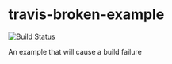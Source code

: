 # travis-broken-example

[![Build Status](https://travis-ci.org/llucbrell/travis-broken-example.svg?branch=master)](https://travis-ci.org/your-user/your-project)

An example that will cause a build failure
